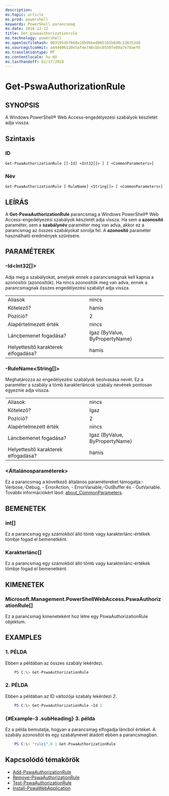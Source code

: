 ```yaml
---
description: 
ms.topic: article
ms.prod: powershell
keywords: PowerShell parancsmag
ms.date: 2016-12-12
title: Get-pswaauthorizationrule
ms.technology: powershell
ms.openlocfilehash: 003195457660a18b9bbed065181b6d8c23835348
ms.sourcegitcommit: a444406120e5af4e746cbbc0558fe89a7e78aef6
ms.translationtype: MT
ms.contentlocale: hu-HU
ms.lasthandoff: 01/17/2018
---
```

# <a name="get-pswaauthorizationrule"></a>Get-PswaAuthorizationRule

## <a name="synopsis"></a>SYNOPSIS

A Windows PowerShell® Web Access-engedélyezési szabályok készletét adja vissza.

## <a name="syntax"></a>Szintaxis

### <a name="id"></a>ID
```
Get-PswaAuthorizationRule [[-Id] <Int32[]> ] [ <CommonParameters>]
```

### <a name="name"></a>Név
```
Get-PswaAuthorizationRule [-RuleName] <String[]> [ <CommonParameters>]
```

## <a name="description"></a>LEÍRÁS

A **Get-PswaAuthorizationRule** parancsmag a Windows PowerShell® Web Access-engedélyezési szabályok készletét adja vissza.
Ha sem a **azonosító** paraméter, sem a **szabálynév** paraméter meg van adva, akkor ez a parancsmag az összes szabályokat sorolja fel. A **azonosító** paraméter használható eredmények szűrésére.

## <a name="parameters"></a>PARAMÉTEREK

### <a name="-idltint32gt"></a>-Id&lt;Int32\[\]&gt;

Adja meg a szabályokat, amelyek ennek a parancsmagnak kell kapnia a azonosítói (azonosítók). Ha nincs azonosítók meg van adva, ennek a parancsmagnak összes engedélyezési szabályt adja vissza.

|||  
|-|-|
| Aliasok                              | nincs                                 |
| Kötelező?                            | hamis                                |
| Pozíció?                            | 2                                    |
| Alapértelmezett érték                        | nincs                                 |
| Láncbemenet fogadása?               | Igaz (ByValue, ByPropertyName)       |
| Helyettesítő karakterek elfogadása?          | hamis                                |

### <a name="-rulenameltstringgt"></a>-RuleName&lt;String\[\]&gt;

Meghatározza az engedélyezési szabályok beolvasása nevét. Ez a paraméter a szabály a tömb karakterláncok szabály nevének pontosan egyeznie adja vissza.

|||  
|-|-|
| Aliasok                              | nincs                                 |
| Kötelező?                            | Igaz                                 |
| Pozíció?                            | 2                                    |
| Alapértelmezett érték                        | nincs                                 |
| Láncbemenet fogadása?               | Igaz (ByValue, ByPropertyName)       |
| Helyettesítő karakterek elfogadása?          | hamis                                |

### <a name="ltcommonparametersgt"></a>&lt;Általánosparaméterek&gt;

Ez a parancsmag a következő általános paramétereket támogatja:-Verbose,-Debug, - ErrorAction, - ErrorVariable,-OutBuffer és - OutVariable.
További információkért lásd: [about_CommonParameters](http://go.microsoft.com/fwlink/p/?LinkID=113216).

## <a name="inputs"></a>BEMENETEK

### <a name="int"></a>int\[\]

Ez a parancsmag egy számokból álló tömb vagy karakterlánc-értékek tömbje fogad el bemenetként.

### <a name="string"></a>Karakterlánc\[\]

Ez a parancsmag egy számokból álló tömb vagy karakterlánc-értékek tömbje fogad el bemenetként.

## <a name="outputs"></a>KIMENETEK

### <a name="microsoftmanagementpowershellwebaccesspswaauthorizationrule"></a>Microsoft.Management.PowerShellWebAccess.PswaAuthorizationRule\[\]

Ez a parancsmag kimeneteként hoz létre egy PswaAuthorizationRule objektum.


## <a name="examples"></a>EXAMPLES

### <a name="example-1"></a>1. PÉLDA

Ebben a példában az összes szabály lekérdezi.

```PowerShell
    PS C:\> Get-PswaAuthorizationRule
```

### <a name="example-2"></a>2. PÉLDA

Ebben a példában az ID változója szabály lekérdezi *2*.

```PowerShell
    PS C:\> Get-PswaAuthorizationRule –Id 2
```

### <a name="example-3-example-3-subheading"></a>{#Example-3 .subHeading} 3. példa

Ez a példa bemutatja, hogyan a parancsmag elfogadja láncból értéket.
A szabály azonosítót és egy szabálynevet átadott ebben a parancsmagban.

```PowerShell
    PS C:\> "rule1",0 | Get-PswaAuthorizationRule
```

## <a name="related-topics"></a>Kapcsolódó témakörök

- [Add-PswaAuthorizationRule](add-pswaauthorizationrule.md)
- [Remove-PswaAuthorizationRule](remove-pswaauthorizationrule.md)
- [Test-PswaAuthorizationRule](test-pswaauthorizationrule.md)
- [Install-PswaWebApplication](install-pswawebapplication.md)
